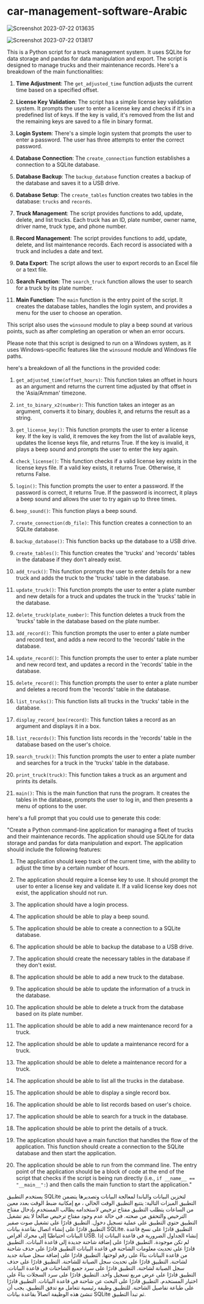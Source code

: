 # car-management-software-Arabic


![Screenshot 2023-07-22 013635](https://github.com/khanfar/car-management-software-Arabic/assets/16803586/743f3981-6dd7-4970-99fe-b4bc271d06aa)

![Screenshot 2023-07-22 013817](https://github.com/khanfar/car-management-software-Arabic/assets/16803586/720e05c6-6930-4769-a744-7794bce86830)



This is a Python script for a truck management system. It uses SQLite for data storage and pandas for data manipulation and export. The script is designed to manage trucks and their maintenance records. Here's a breakdown of the main functionalities:

1. **Time Adjustment**: The `get_adjusted_time` function adjusts the current time based on a specified offset.

2. **License Key Validation**: The script has a simple license key validation system. It prompts the user to enter a license key and checks if it's in a predefined list of keys. If the key is valid, it's removed from the list and the remaining keys are saved to a file in binary format.

3. **Login System**: There's a simple login system that prompts the user to enter a password. The user has three attempts to enter the correct password.

4. **Database Connection**: The `create_connection` function establishes a connection to a SQLite database.

5. **Database Backup**: The `backup_database` function creates a backup of the database and saves it to a USB drive.

6. **Database Setup**: The `create_tables` function creates two tables in the database: `trucks` and `records`.

7. **Truck Management**: The script provides functions to add, update, delete, and list trucks. Each truck has an ID, plate number, owner name, driver name, truck type, and phone number.

8. **Record Management**: The script provides functions to add, update, delete, and list maintenance records. Each record is associated with a truck and includes a date and text.

9. **Data Export**: The script allows the user to export records to an Excel file or a text file.

10. **Search Function**: The `search_truck` function allows the user to search for a truck by its plate number.

11. **Main Function**: The `main` function is the entry point of the script. It creates the database tables, handles the login system, and provides a menu for the user to choose an operation.

This script also uses the `winsound` module to play a beep sound at various points, such as after completing an operation or when an error occurs.

Please note that this script is designed to run on a Windows system, as it uses Windows-specific features like the `winsound` module and Windows file paths.

 here's a breakdown of all the functions in the provided code:

1. `get_adjusted_time(offset_hours)`: This function takes an offset in hours as an argument and returns the current time adjusted by that offset in the 'Asia/Amman' timezone.

2. `int_to_binary_x2(number)`: This function takes an integer as an argument, converts it to binary, doubles it, and returns the result as a string.

3. `get_license_key()`: This function prompts the user to enter a license key. If the key is valid, it removes the key from the list of available keys, updates the license keys file, and returns True. If the key is invalid, it plays a beep sound and prompts the user to enter the key again.

4. `check_license()`: This function checks if a valid license key exists in the license keys file. If a valid key exists, it returns True. Otherwise, it returns False.

5. `login()`: This function prompts the user to enter a password. If the password is correct, it returns True. If the password is incorrect, it plays a beep sound and allows the user to try again up to three times.

6. `beep_sound()`: This function plays a beep sound.

7. `create_connection(db_file)`: This function creates a connection to an SQLite database.

8. `backup_database()`: This function backs up the database to a USB drive.

9. `create_tables()`: This function creates the 'trucks' and 'records' tables in the database if they don't already exist.

10. `add_truck()`: This function prompts the user to enter details for a new truck and adds the truck to the 'trucks' table in the database.

11. `update_truck()`: This function prompts the user to enter a plate number and new details for a truck and updates the truck in the 'trucks' table in the database.

12. `delete_truck(plate_number)`: This function deletes a truck from the 'trucks' table in the database based on the plate number.

13. `add_record()`: This function prompts the user to enter a plate number and record text, and adds a new record to the 'records' table in the database.

14. `update_record()`: This function prompts the user to enter a plate number and new record text, and updates a record in the 'records' table in the database.

15. `delete_record()`: This function prompts the user to enter a plate number and deletes a record from the 'records' table in the database.

16. `list_trucks()`: This function lists all trucks in the 'trucks' table in the database.

17. `display_record_box(record)`: This function takes a record as an argument and displays it in a box.

18. `list_records()`: This function lists records in the 'records' table in the database based on the user's choice.

19. `search_truck()`: This function prompts the user to enter a plate number and searches for a truck in the 'trucks' table in the database.

20. `print_truck(truck)`: This function takes a truck as an argument and prints its details.

21. `main()`: This is the main function that runs the program. It creates the tables in the database, prompts the user to log in, and then presents a menu of options to the user.

here's a full prompt that you could use to generate this code:

"Create a Python command-line application for managing a fleet of trucks and their maintenance records. The application should use SQLite for data storage and pandas for data manipulation and export. The application should include the following features:

1. The application should keep track of the current time, with the ability to adjust the time by a certain number of hours.

2. The application should require a license key to use. It should prompt the user to enter a license key and validate it. If a valid license key does not exist, the application should not run.

3. The application should have a login process.

4. The application should be able to play a beep sound.

5. The application should be able to create a connection to a SQLite database.

6. The application should be able to backup the database to a USB drive.

7. The application should create the necessary tables in the database if they don't exist.

8. The application should be able to add a new truck to the database.

9. The application should be able to update the information of a truck in the database.

10. The application should be able to delete a truck from the database based on its plate number.

11. The application should be able to add a new maintenance record for a truck.

12. The application should be able to update a maintenance record for a truck.

13. The application should be able to delete a maintenance record for a truck.

14. The application should be able to list all the trucks in the database.

15. The application should be able to display a single record box.

16. The application should be able to list records based on user's choice.

17. The application should be able to search for a truck in the database.

18. The application should be able to print the details of a truck.

19. The application should have a main function that handles the flow of the application. This function should create a connection to the SQLite database and then start the application.

20. The application should be able to run from the command line. The entry point of the application should be a block of code at the end of the script that checks if the script is being run directly (i.e., `if __name__ == "__main__":`) and then calls the main function to start the application."


يستخدم التطبيق SQLite لتخزين البيانات والباندا لمعالجة البيانات وتصديرها
يتضمن التطبيق الميزات التالية:
يتتبع التطبيق الوقت الحالي ، مع إمكانية ضبط الوقت بعدد معين من الساعات
يتطلب التطبيق مفتاح ترخيص لاستخدامه
يطالب المستخدم بإدخال مفتاح الترخيص والتحقق من صحته. في حالة عدم وجود مفتاح ترخيص صالحأ لا يتم تشغيل التطبيق
حتوي التطبيق على عملية تسجيل دخول.
التطبيق قادرًا على تشغيل صوت صفير
التطبيق قادرًا على إنشاء اتصال بقاعدة بيانات SQLite.
التطبيق قادرًا على نسخ قاعدة البيانات احتياطيًا إلى محرك أقراص USB.
إنشاء الجداول الضرورية في قاعدة البيانات إذا لم تكن موجودة.
التطبيق قادرًا على إضافة شاحنة جديدة إلى قاعدة البيانات.
التطبيق قادرًا على تحديث معلومات الشاحنة في قاعدة البيانات
التطبيق قادرًا على حذف شاحنة من قاعدة البيانات بناءً على رقم لوحتها.
التطبيق قادرًا على إضافة سجل صيانة جديد لشاحنة.
التطبيق قادرًا على تحديث سجل الصيانة للشاحنة.
التطبيق قادرًا على حذف سجل الصيانة لشاحنة.
التطبيق قادرًا على سرد جميع الشاحنات في قاعدة البيانات.
التطبيق قادرًا على عرض مربع تسجيل واحد.
التطبيق قادرًا على سرد السجلات بناءً على اختيار المستخدم.
التطبيق قادرًا على البحث عن شاحنة في قاعدة البيانات.
التطبيق قادرًا على طباعة تفاصيل الشاحنة.
للتطبيق وظيفة رئيسية تتعامل مع تدفق التطبيق. يجب أن تنشئ هذه الوظيفة اتصالاً بقاعدة بيانات SQLite ثم تبدأ التطبيق.
